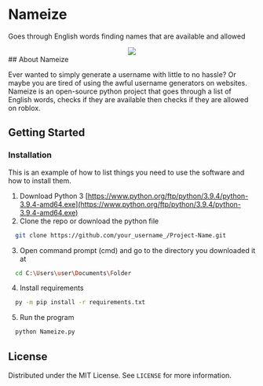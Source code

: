 # Nameize
Goes through English words finding names that are available and allowed

<div align="center">
<img src="https://flat.badgen.net/npm/license/hypixel-api-reborn">
</div>
## About Nameize

Ever wanted to simply generate a username with little to no hassle? Or maybe you are tired of using the awful username generators on websites.
Nameize is an open-source python project that goes through a list of English words, checks if they are available then checks if they are allowed on roblox.

## Getting Started

### Installation

This is an example of how to list things you need to use the software and how to install them.
1. Download Python 3 [https://www.python.org/ftp/python/3.9.4/python-3.9.4-amd64.exe](https://www.python.org/ftp/python/3.9.4/python-3.9.4-amd64.exe)
2. Clone the repo or download the python file 
  ```sh
    git clone https://github.com/your_username_/Project-Name.git
  ```
3. Open command prompt (cmd) and go to the directory you downloaded it at
  ```sh
    cd C:\Users\user\Documents\Folder
  ```
4. Install requirements
  ```sh
    py -m pip install -r requirements.txt
  ```
5. Run the program
  ```sh
    python Nameize.py
  ```
  
## License

Distributed under the MIT License. See `LICENSE` for more information.

